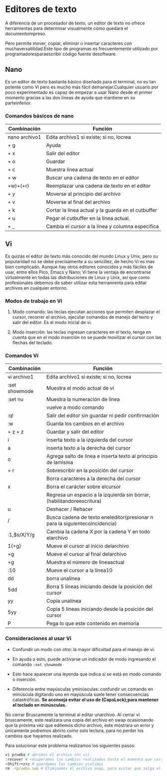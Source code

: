 # Editores de texto
A diferencia de un procesador de texto, un editor de texto no ofrece herramientas  para determinar visualmente cómo quedará el documentoimpreso.

Pero permite mover, copiar, eliminar o insertar caracteres con muchaversatilidad.Este tipo de programas es frecuentemente utilizado por programadoresparaescribir código fuente desoftware.

## Nano
Es un editor de texto bastante básico diseñado para el terminal, no es tan  potente como Vi pero es mucho más fácil demanejar.Cualquier usuario por poco experimentado es capaz de empezar a usar  Nano desde el primer momento gracias a las dos líneas de ayuda que  mantiene en su parteinferior.

### Comandos básicos de nano
| Combinación          | Función                                            |
|----------------------|----------------------------------------------------|
| nano archivo1        | Edita archivo1 si existe; si no, locrea            |
| <Ctrl> + g           | Ayuda                                              |
| <Ctrl> + x           | Salir del editor                                   |
| <Ctrl> + o           | Guardar                                            |
| <Ctrl> + c           | Muestra línea actual                               |
| <Ctrl> + w           | Buscar una cadena de texto en el editor            |
| <Ctrl>+w)+(<Ctrl>+r) | Reemplazar una cadena de texto en el editor        |
| <Ctrl> + y           | Moverse al principio del archivo                   |
| <Ctrl> + v           | Moverse al final del archivo                       |
| <Ctrl> + k           | Cortar la línea actual y la guarda en el cutbuffer |
| <Ctrl> + u           | Pegar el cutbuffer en la línea actual.             |
| <Ctrl> + _           | Cambia el cursor a la línea y columna especifica   |


## Vi
Es quizás el editor de texto más conocido del mundo Linux y Unix, pero su popularidad  no se debe precisamente a su sencillez, de hecho Vi es mas bien complicado. Aunque  hay otros editores conocidos y más fáciles de usar, entre ellos Pico, Emacs y Nano; Vi  tiene la ventaja de encontrarse virtualmente en todas las distribuciones de Linux y Unix,  así que como profesionales debemos de saber utilizar esta herramienta para editar  archivos en cualquier entorno.

### Modos de trabajo en Vi
1. Modo comando: las teclas ejecutan acciones que permiten desplazar el cursor,  recorrer el archivo, ejecutar comandos de manejo del texto y salir del editor. Es el modo inicial de vi.

1. Modo inserción: las teclas ingresan caracteres en el texto, tenga en cuenta que en  el modo inserción no se puede movilizar el cursor con las flechas del teclado.

### Comandos Vi
| Combinación     | Función                                                                     |
|-----------------|-----------------------------------------------------------------------------|
| vi archivo1     | Edita archivo1 si existe; si no, locrea                                     |
| :set showmode   | Muestra el modo actual de vi                                                |
| :set nu         | Muestra la numeración de línea                                              |
| <ESC>           | vuelve a modo comando                                                       |
| :q!             | Salir del editor sin guardar ni pedir confirmación                          |
| :w              | Guarda los cambios en el archivo                                            |
| <shift> + z + z | Guardar y salir del editor                                                  |
| i               | inserta texto a la izquierda del cursor                                     |
| a               | inserta texto a la derecha del cursor                                       |
| o               | Agrega salto de línea e inserta texto al principio de lamisma               |
| <Shift> + r     | Sobrescribir en la posición del cursor                                      |
| <Delete>        | Borra caracteres a la derecha del cursor                                    |
| x               | Borra el carácter sobre elcursor                                            |
| <Backspace>     | Regresa un espacio a la izquierda sin borrar, (habilitandoreescritura)      |
| u               | Deshacer / Rehacer                                                          |
| /               | Busca cadena de texto eneleditor(presionar n para la siguientecoincidencia) |
| :1,$s/X/Y/g     | Cambia la cadena X por la cadena Y en todo elarchivo                        |
| 1(<shift>+g)    | Mueve el cursor al inicio delarchivo                                        |
| <shift>+g       | Mueve el cursor al final delarchivo                                         |
| <Ctrl>+g        | Muestra el número de líneaactual                                            |
| :10             | Mueve el cursor a la línea10                                                |
| dd              | borra unalínea                                                              |
| 5dd             | Borra 5 lineas iniciando desde la posición del cursor                       |
| yy              | Copia unalínea                                                              |
| 5yy             | Copia 5 lineas iniciando desde la posición del cursor                       |
| P               | Pega lo que este contenido en memoria                                       |

### Consideraciones al usar Vi
* Confundir un modo con otro: la mayor dificultad para el manejo de vi.
* En ayuda a esto, puede activarse un indicador de modo ingresando el comando
`:set showmode`

* Esto hace aparecer una leyenda que indica si se está en modo comando o inserción.
* Diferencia entre mayúsculas yminúsculas: confundir un comando en minúscula digitando uno en mayúscula suele tener consecuencias catastróficas. **Se aconseja evitar el uso de (CapsLock);para mantener el teclado en minúsculas.**

No cerrar Bruscamente la terminal al editar unarchivo.
Al cerrar vi bruscamente, este realizara una copia del archivo en swap ocasionando  que la próxima vez que editemos dicho archivo, este mostrara un error y únicamente  podremos abrirlo como solo lectura, para no perder los cambios que hayamos  realizado.

Para solucionar este problema realizamos los siguientes pasos:
```sh
vi prueba # abrimos el archivo con vi)
:recover # recuperamos los cambios realizados hasta el momento que cerró
<Shift>+z+z # guardamos los cambios ysalimos
rm -rprueba.swp # Eliminamos el archivo swap, para evitar que salga el error
```
